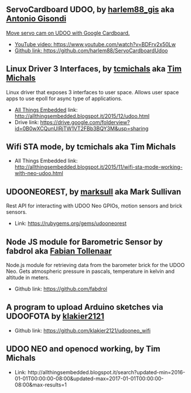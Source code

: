 <h2>ServoCardboard UDOO, by <a href="https://twitter.com/harlem88_gis" target="_blank">harlem88_gis</a> aka <a href="https://www.hackster.io/harlem88" target="_blank">Antonio Gisondi</h2>
Move servo cam on UDOO with Google Cardboard.
<ul><li>YouTube video: <a href="https://www.youtube.com/watch?v=BDFrv2x50Lw" target="_blank">https://www.youtube.com/watch?v=BDFrv2x50Lw</li>
<li>Github link: <a href="https://github.com/harlem88/ServoCardboardUdoo" target="_blank">https://github.com/harlem88/ServoCardboardUdoo</a></li></ul>

<h2>Linux Driver 3 Interfaces, by <a href="http://udoo.org/forum/members/tcmichals.37111/" target="_blank">tcmichals</a> aka <a href="https://plus.google.com/111340284289449817690" target="_blank">Tim Michals</a></h2>
Linux‬ driver that exposes 3 interfaces to user space. Allows user space apps to use epoll for async type of applications.
<ul><li><a href="http://allthingsembedded.blogspot.it/" target="_blank">All Things Embedded</a> link: <a href="http://allthingsembedded.blogspot.it/2015/12/udoo.html
" target="_blank">http://allthingsembedded.blogspot.it/2015/12/udoo.html</a></li>
<li>Drive link: <a href="https://drive.google.com/folderview?id=0B0wXCQunUlRjTW1VT2FBb3BQY3M&usp=sharing" target="_blank">https://drive.google.com/folderview?id=0B0wXCQunUlRjTW1VT2FBb3BQY3M&usp=sharing</a></li></ul>

<h2>Wifi STA mode, by tcmichals aka Tim Michals</h2>
<ul><li>All Things Embedded link: <a href="http://allthingsembedded.blogspot.it/2015/11/wifi-sta-mode-working-with-neo-udoo.html" target="_blank">http://allthingsembedded.blogspot.it/2015/11/wifi-sta-mode-working-with-neo-udoo.html</a></li></ul>


<h2>UDOONEOREST, by <a href="http://udoo.org/forum/members/marksull.37896/" target="_blank">marksull</a> aka Mark Sullivan</h2>
Rest API for interacting with UDOO Neo GPIOs, motion sensors and brick sensors.
<ul><li>Link: <a href="https://rubygems.org/gems/udooneorest" target="_blank">https://rubygems.org/gems/udooneorest</a></li></ul>


<h2>Node JS module for Barometric Sensor by fabdrol aka <a href="https://github.com/fabdrol" target="_blank">Fabian Tollenaar</a></h2>
Node.js module for retrieving data from the barometer brick for the UDOO Neo. Gets atmospheric pressure in pascals, temperature in kelvin and altitude in meters.
<ul><li>Github link: <a href="https://github.com/fabdrol" target="_blank">https://github.com/fabdrol</a></li></ul>

<h2>A program to upload Arduino sketches via UDOOFOTA by <a href="http://www.udoo.org/forum/members/klakier2121.37880/" target="_blank">klakier2121</a></h2>
<ul><li>Github link: <a href="https://github.com/klakier2121/udooneo_wifi" target="_blank">https://github.com/klakier2121/udooneo_wifi</a></li></ul>

<h2>UDOO NEO and openocd working, by Tim Michals</h2>
<ul><li>Link: http://allthingsembedded.blogspot.it/search?updated-min=2016-01-01T00:00:00-08:00&updated-max=2017-01-01T00:00:00-08:00&max-results=1</li></ul>


